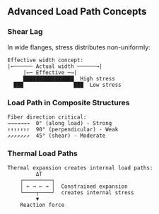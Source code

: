 ## Advanced Load Path Concepts

### Shear Lag
In wide flanges, stress distributes non-uniformly:

```
Effective width concept:
|←────── Actual width ──────→|
     |←─ Effective ─→|
     ████████████████  High stress
  ███                ███  Low stress
```

### Load Path in Composite Structures
```
Fiber direction critical:
→→→→→→→  0° (along load) - Strong
↑↑↑↑↑↑↑  90° (perpendicular) - Weak
↗↗↗↗↗↗↗  45° (shear) - Moderate
```

### Thermal Load Paths
```
Thermal expansion creates internal load paths:
         ΔT
    ┌─────────┐
    │ ← → ← → │  Constrained expansion
    └────┬────┘  creates internal stress
         ▼
    Reaction force
```
